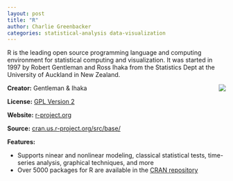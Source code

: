 ```yaml
---
layout: post
title: "R"
author: Charlie Greenbacker
categories: statistical-analysis data-visualization
---
```

R is the leading open source programming language and computing environment for statistical computing and visualization. It was started in 1997 by Robert Gentleman and Ross Ihaka from the Statistics Dept at the University of Auckland in New Zealand.

[<img style="float: right" src="{{ site.url }}/img/Rlogo-4.png" />](http://www.r-project.org/)

__Creator:__ Gentleman & Ihaka

__License:__ [GPL Version 2](http://opensource.org/licenses/GPL-2.0)

__Website:__ [r-project.org](http://www.r-project.org/)

__Source:__ [cran.us.r-project.org/src/base/](http://cran.us.r-project.org/src/base/)

__Features:__

* Supports ninear and nonlinear modeling, classical statistical tests, time-series analysis, graphical techniques, and more
* Over 5000 packages for R are available in the [CRAN repository](http://cran.us.r-project.org/)
